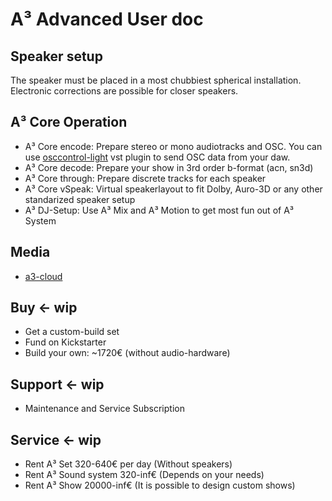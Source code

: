 # A³ Advanced User doc

## Speaker setup
The speaker must be placed in a most chubbiest spherical installation. Electronic corrections are possible for closer speakers.

## A³ Core Operation
- A³ Core encode: Prepare stereo or mono audiotracks and OSC. You can use [osccontrol-light](https://github.com/drlight-code/osccontrol-light) vst plugin to send OSC data from your daw.
- A³ Core decode: Prepare your show in 3rd order b-format (acn, sn3d)
- A³ Core through: Prepare discrete tracks for each speaker
- A³ Core vSpeak: Virtual speakerlayout to fit Dolby, Auro-3D or any other standarized speaker setup
- A³ DJ-Setup: Use A³ Mix and A³ Motion to get most fun out of A³ System

## Media
- [a3-cloud](https://cloud.a3-audio.com/d/7475495ddee04d428073)

## Buy <- wip
- Get a custom-build set
- Fund on Kickstarter
- Build your own: ~1720€ (without audio-hardware)

## Support <- wip
- Maintenance and Service Subscription

## Service <- wip
- Rent A³ Set 320-640€ per day (Without speakers)
- Rent A³ Sound system 320-inf€ (Depends on your needs)
- Rent A³ Show 20000-inf€ (It is possible to design custom shows)

